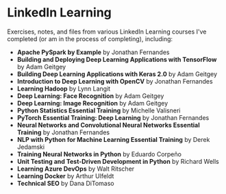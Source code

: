 # LinkedIn Learning
Exercises, notes, and files from various LinkedIn Learning courses I've completed (or am in the process of completing), including:

- **Apache PySpark by Example** by Jonathan Fernandes
- **Building and Deploying Deep Learning Applications with TensorFlow** by Adam Geitgey
- **Building Deep Learning Applications with Keras 2.0** by Adam Geitgey
- **Introduction to Deep Learning with OpenCV** by Jonathan Fernandes
- **Learning Hadoop** by Lynn Langit
- **Deep Learning: Face Recognition** by Adam Geitgey
- **Deep Learning: Image Recognition** by Adam Geitgey
- **Python Statistics Essential Training** by Michelle Valisneri
- **PyTorch Essential Training: Deep Learning** by Jonathan Fernandes
- **Neural Networks and Convolutional Neural Networks Essential Training** by Jonathan Fernandes
- **NLP with Python for Machine Learning Essential Training** by Derek Jedamski
- **Training Neural Networks in Python** by Eduardo Corpeño
- **Unit Testing and Test-Driven Development in Python** by Richard Wells
- **Learning Azure DevOps** by Walt Ritscher
- **Learning Docker** by Arthur Ulfeldt
- **Technical SEO** by Dana DiTomaso